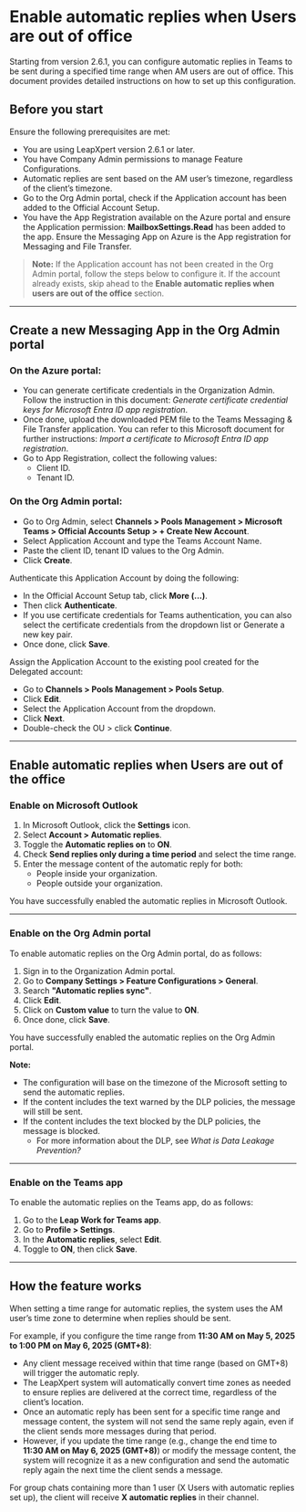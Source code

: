 # Enable automatic replies when Users are out of office

Starting from version 2.6.1, you can configure automatic replies in Teams to be sent during a specified time range when AM users are out of office.
This document provides detailed instructions on how to set up this configuration.

## Before you start

Ensure the following prerequisites are met:
- You are using LeapXpert version 2.6.1 or later.
- You have Company Admin permissions to manage Feature Configurations.
- Automatic replies are sent based on the AM user’s timezone, regardless of the client’s timezone.
- Go to the Org Admin portal, check if the Application account has been added to the Official Account Setup. 
- You have the App Registration available on the Azure portal and ensure the Application permission: **MailboxSettings.Read** has been added to the app. Ensure the Messaging App on Azure is the App registration for Messaging and File Transfer.

> **Note:** If the Application account has not been created in the Org Admin portal, follow the steps below to configure it. If the account already exists, skip ahead to the **Enable automatic replies when users are out of the office** section.

---

## Create a new Messaging App in the Org Admin portal

### On the Azure portal:
- You can generate certificate credentials in the Organization Admin. Follow the instruction in this document: *Generate certificate credential keys for Microsoft Entra ID app registration*.
- Once done, upload the downloaded PEM file to the Teams Messaging & File Transfer application. You can refer to this Microsoft document for further instructions: *Import a certificate to Microsoft Entra ID app registration*.
- Go to App Registration, collect the following values:
  - Client ID.
  - Tenant ID. 

### On the Org Admin portal:
- Go to Org Admin, select **Channels > Pools Management > Microsoft Teams > Official Accounts Setup > + Create New Account**. 
- Select Application Account and type the Teams Account Name. 
- Paste the client ID, tenant ID values to the Org Admin. 
- Click **Create**.

Authenticate this Application Account by doing the following:
- In the Official Account Setup tab, click **More (...)**.
- Then click **Authenticate**.
- If you use certificate credentials for Teams authentication, you can also select the certificate credentials from the dropdown list or Generate a new key pair. 
- Once done, click **Save**.

Assign the Application Account to the existing pool created for the Delegated account:
- Go to **Channels > Pools Management > Pools Setup**.
- Click **Edit**.
- Select the Application Account from the dropdown. 
- Click **Next**.
- Double-check the OU > click **Continue**.

---

## Enable automatic replies when Users are out of the office

### Enable on Microsoft Outlook
1. In Microsoft Outlook, click the **Settings** icon.
2. Select **Account > Automatic replies**. 
3. Toggle the **Automatic replies on** to **ON**.
4. Check **Send replies only during a time period** and select the time range.
5. Enter the message content of the automatic reply for both:
   - People inside your organization.
   - People outside your organization.  

You have successfully enabled the automatic replies in Microsoft Outlook.

---

### Enable on the Org Admin portal

To enable automatic replies on the Org Admin portal, do as follows:
1. Sign in to the Organization Admin portal.
2. Go to **Company Settings > Feature Configurations > General**.
3. Search **"Automatic replies sync"**.  
4. Click **Edit**. 
5. Click on **Custom value** to turn the value to **ON**. 
6. Once done, click **Save**.

You have successfully enabled the automatic replies on the Org Admin portal.

**Note:** 
- The configuration will base on the timezone of the Microsoft setting to send the automatic replies.
- If the content includes the text warned by the DLP policies, the message will still be sent.
- If the content includes the text blocked by the DLP policies, the message is blocked.
  - For more information about the DLP, see *What is Data Leakage Prevention?*

---

### Enable on the Teams app

To enable the automatic replies on the Teams app, do as follows:
1. Go to the **Leap Work for Teams app**.
2. Go to **Profile > Settings**. 
3. In the **Automatic replies**, select **Edit**. 
4. Toggle to **ON**, then click **Save**. 

---

## How the feature works

When setting a time range for automatic replies, the system uses the AM user’s time zone to determine when replies should be sent.

For example, if you configure the time range from **11:30 AM on May 5, 2025 to 1:00 PM on May 6, 2025 (GMT+8)**:
- Any client message received within that time range (based on GMT+8) will trigger the automatic reply.
- The LeapXpert system will automatically convert time zones as needed to ensure replies are delivered at the correct time, regardless of the client’s location.
- Once an automatic reply has been sent for a specific time range and message content, the system will not send the same reply again, even if the client sends more messages during that period.
- However, if you update the time range (e.g., change the end time to **11:30 AM on May 6, 2025 (GMT+8)**) or modify the message content, the system will recognize it as a new configuration and send the automatic reply again the next time the client sends a message.

For group chats containing more than 1 user (X Users with automatic replies set up), the client will receive **X automatic replies** in their channel.
